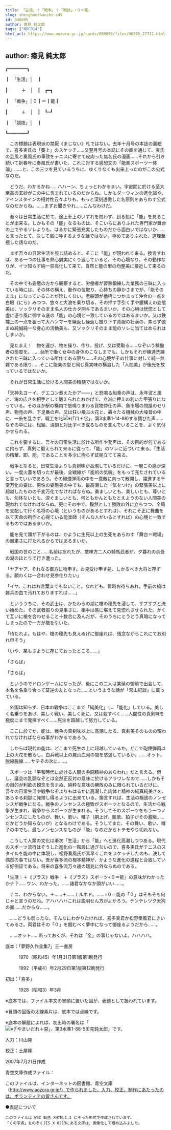 ```yaml
---
title: 「生活」＋「戦争」＋「競技」÷０＝能
slug: shenghuozhanzhe-c49
id: 046695
author: 癋見 鈍太郎
tags: ["NDC914"]
html_url: https://www.aozora.gr.jp/cards/000096/files/46695_27711.html
---
```


## author: 癋見 鈍太郎

┏━━━━━━━┓

┃　「生活」│　┃

┃　　　＋　│　┃　┏━┓

┃　「戦争」│０┃＝┃能┃

┃　　　＋　│　┃　┗━┛

┃　「競技」│　┃

┗━━━━━━━┛



　この標題は表現派の禁厭《まじない》札ではない。去年十月号の本誌の裏絵で、喜多実氏の「葵上」のスケッチ……又翌月号の本誌にその画を通じて、実氏の芸風と奏風氏の筆致をテニスに寄せて皮肉った無名氏の漫画……それから引き続いて新春号に奏風氏が書いた、これに対する感想文の「能楽スポーツ一体論」……と、この三ツを見ているうちに、ゆくりなくも出来上ったのがこの公式なのだ。

　どうだ、わかるかね……ハハーン、ちょっとわかるまい。宇宙間に於ける至大至高の玄妙がこの中に含まれているのだからね。しかもダーウィンの進化論や、アインスタインの相対性云々よりも、もっと深刻透徹した名原則をあらわす公式なのだからね。……まずお聞きやれ……こんなわけだ。



　吾々は日常生活に於て、途上車上のいずれを問わず、到る処に「能」を見ることが出来る。しかもその「能」なるものは、そこいらにありふれた専門家が舞台の上でやるソレよりも、はるかに緊張充実したものだから面白いではないか……と言ったとて、決して眉に唾するような話ではない。極めてありふれた、道理至極した話なのだ。



　まず吾々の日常生活を煎じ詰めると、そこに「能」が現われて来る。換言すれば、ある一つの仕事を熱心誠実にくり返していると、その心境なり、その動作なりが、イツ知らず純一崇高化して来て、自然と能の型の均整美に接近して来るのだ。

　その中でも姿態の方から観察すると、労働者が習熟鍛練した業務の三昧に入っている時には、その体の構え、動作の位取り、心持ちの静かさまでが、「能そのまま」になっていることが珍しくない。老船頭が櫓柄につかまって沖合の一点を白眼《にら》みつつ、悠々と大浪を乗り切る、その押す手引く手や腰構えの姿態美は、ソックリそのまま名人の仕カタ開キであるまいか。その心境は恍惚として虚に憑り風に御する底の「能」の心境と一致しているのではあるまいか。又は鉄塊上の一点を狙って大ハンマーを繰返し繰返し振り下す青服の壮漢の、焦らず弛まぬ純誠純一な身心の活動美も、又ソックリそのまま能のソレに当てはめられはしまいか。

　見たまえ！　物を運び、物を操り、作り、投げ、又は受取る……なぞいう稼働者の態度を。……台所で働く女中の身体のこなしまでも、しかもそれが練達洗練された三昧に入っている所作である限り……その心境がその仕事に対して純一無雑である限り……そこに能楽の型と同じ真実味の横溢した「人間美」が後光を放っているではないか。

　それが日常生活に於ける人間美の精髄ではないか。



「天神丸ヨーイ。デエコン煮えたかア――」と怒鳴る船乗の声は、永年波と風と、海の広さを相手として鍛えられたおかげで、立派に押えの利いた甲張りになっている。そのほか駅の構内で怒鳴りまわる貨物仲仕の声、魚市場の問屋のセリ声、物売の声、下足番の声、又は狂い飛ぶ火花と、轟々たる機械の大噪音の中に、一糸を乱さず、職工を叱![※(「口＋它」、第3水準1-14-88)](https://www.aozora.gr.jp/cards/000096/files/../../../gaiji/1-14/1-14-88.png)する錆びた声……なぞの中には、松籟、濤韻と対比すべき或るものを含んでいることを、よく気付かせられる。



　これを要するに、吾々の日常生活に於ける所作や発声は、その目的が何であるに拘らず、真剣に鍛えられて来るに従って、「能」のソレに近づいて来る。「生活の精華、即、能」であることを多少に拘らず証拠立てて来る。



　戦争となると、日常生活よりも真剣味が高潮しているだけに、一層この感が深い。一度火蓋を切ったが最後、全戦線が「能的の気魄」をもって充たされていると言っていいであろう。その砲煙弾雨の中を一意敵に向って散開し、躍進する千変万化の姿は、男性の姿態美の中でも、最高潮した「気をつけ」の緊張美以上に超越したものの千変万化でなければならぬ。勇ましいとも、美しいとも、尊いとも、勿体ないとも、涙ぐましいとも、何ともかんともたとえようのない人間美の現われでなければならぬ。更にその中で、毅然として勝敗の外に立ちつつ、全局を支配して行く名将の心境（というものがあるとすれば）、それこそ正に舞曲を以て天命の所作と心得ている能楽師（そんな人がいるとすれば）の心境と一致するものではあるまいか。



　能を見て頭が下がるのは、かように生死以上の生死をあらわす「舞台＝戦場」の厳粛さに打たれるからではあるまいか。



　戦国の世のこと……名前は忘れたが、敵味方二人の騎馬武者が、夕暮れの余吾の湖のほとりで行き遭った。

「ヤアヤア、それなる御方に物申す。お見受け申す処、しかるべき大将と存ずる。願わくは一合わせ見参仕りたい」

「イヤ、これはお言葉までもないこと。なれども、暫時お待ちあれ。手前の槍は雑兵の血で汚れておりますれば……」

　といううちに、その武士は、かたわらの湖に槍の穂先を浸して、ザブザブと洗い始めた。その武者振りの見事さに、相手は感に堪えて見惚れさせられた。かくて互いに槍を合わせること十数合に及んだが、そのうちにとうとう真暗になってしまったので一方が槍を引いた。

「待たれよ。もはや、槍の穂先も見えぬげに御座れば、残念ながらこれにてお別れ申そう」

「いや、某もさように存じておったところ……」

「さらば」

「さらば」

　というのでドロンゲームになったが、後にこの二人は某侯の御前で出会して、本名を名乗り合って莫逆の友となった……というような話が「常山紀談」に載っている。



　外国は知らず、日本の戦争はここまで「純美化」し、「能化」している。美しく名乗りをあげ、美しく戦い、美しく死に、又は殺すべく……人間性の真剣味を極度にまで発揮すべく……死生を超越して努力している。



　ここに於てか、能は、戦争の真剣味以上に高潮したる、真剣美そのものの現われでなければならぬ事がわかるであろう。



　しからば現代の能は、どこまで死生の上に超越しているか。どこで砲煙弾雨以上の火花を散らし、白兵戦以上の屍山血河の間を悠遊しているか。……オット、脱線脱線……サテその次に……。



　スポーツは「平和時代に於ける人間の争闘精神のあらわれ」だと言える。但し、議会の乱闘なぞとは全然正反対の意味に於けるアラワレなので……しかもその目的が利欲の観念を含まぬ、純粋な意味の勝敗のみに限られているだけに、吾々の日常生活や戦争なぞよりもはるかに高潮した肉体と精神の純真純美さを、あらゆる刹那に発揮し得るように出来ている。換言すれば、生活の極致のノンセンスが戦争になる。戦争のノンセンスの極致がスポーツとなるので、生活から戦争が生まれ、戦争からスポーツが生まれる。そうしてそのスポーツをもう一つノンセンスにしたものが、舞い、歌い、囃子（胴上げ、凱歌、拍子がその濫觴……だかどうか知らないが）となるわけである。そうしてまた、その舞い、歌い、囃子の中でも、最もノンセンスなものが「能」なのだからトテモやり切れない。



　こうして人類の文化は漸次「生活」から「能」へと進化高潮しつつある。現代のスポーツ流行はそうした進化の一階段に過ぎないので、喜多実氏がテニスのスタイルを能の中に体現し、松野奏風氏が素早くこれをスケッチしたのも、決して偶然の事ではない。吾が喜多流の根本精神が、かような進化の道程と合致している好例証である。将来の喜多流万々歳の瑞兆に外ならぬのである。



「生活｜＋《プラス》戦争｜＋《プラス》スポーツ÷０＝能」の意味がわかったかナ？……ウン、わかった。……諸君なかなか頭がいい……。



　ナニ、わからない。＋……＋……ナルホド。……÷０＝能の「０」はそもそも何じゃと言うのだね。アハハハハこれは説明せん方がよかろう。テンテレツク天狗の面……だからな……。

　……どうも弱ったな。そんなにわかりたければ、喜多実君か松野奏風君にきいてみるさ。両君はその「０」を掴むべく夢中になって御座るようだから……。

　……オット……断っておくが、それは「金」の事じゃないよ。ハハハハ。













底本：「夢野久作全集7」三一書房


　　　1970（昭和45）年1月31日第1版第1刷発行

　　　1992（平成4）年2月29日第1版第12刷発行

初出：「喜多」

　　　1928（昭和3）年3月

※底本では、ファイル本文の冒頭に置いた図が、表題として扱われています。

※冒頭の図版の太線素片は、底本では点線です。

※底本の解題によれば、初出時の署名は「![※(「やまいだれ＋惡」、第3水準1-88-58)](https://www.aozora.gr.jp/cards/000096/files/../../../gaiji/1-88/1-88-58.png)見鈍太郎」です。

入力：川山隆

校正：土屋隆

2007年7月21日作成

青空文庫作成ファイル：

このファイルは、インターネットの図書館、青空文庫（http://www.aozora.gr.jp/）で作られました。入力、校正、制作にあたったのは、ボランティアの皆さんです。











●表記について


	このファイルは W3C 勧告 XHTML1.1 にそった形式で作成されています。
	「くの字点」をのぞくJIS X 0213にある文字は、画像化して埋め込みました。